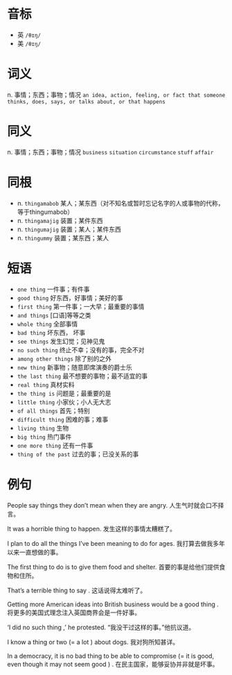 # 音标

- 英 `/θɪŋ/`
- 美 `/θɪŋ/`

# 词义

n. 事情；东西；事物；情况
`an idea, action, feeling, or fact that someone thinks, does, says, or talks about, or that happens`

# 同义

n. 事情；东西；事物；情况
`business` `situation` `circumstance` `stuff` `affair`

# 同根

- n. `thingamabob` 某人；某东西（对不知名或暂时忘记名字的人或事物的代称，等于thingumabob）
- n. `thingamajig` 装置；某件东西
- n. `thingumajig` 装置；某人；某件东西
- n. `thingummy` 装置；某东西；某人

# 短语

- `one thing` 一件事；有件事
- `good thing` 好东西，好事情；美好的事
- `first thing` 第一件事；一大早；最重要的事情
- `and things` [口语]等等之类
- `whole thing` 全部事情
- `bad thing` 坏东西，	坏事
- `see things` 发生幻觉；见神见鬼
- `no such thing` 终止不幸；没有的事，完全不对
- `among other things` 除了别的之外
- `new thing` 新事物；随意即席演奏的爵士乐
- `the last thing` 最不想要的事物；最不适宜的事
- `real thing` 真材实料
- `the thing is` 问题是；最重要的是
- `little thing` 小家伙；小人无大志
- `of all things` 首先；特别
- `difficult thing` 困难的事；难事
- `living thing` 生物
- `big thing` 热门事件
- `one more thing` 还有一件事
- `thing of the past` 过去的事；已没关系的事

# 例句

People say things they don’t mean when they are angry.
人生气时就会口不择言。

It was a horrible thing to happen.
发生这样的事情太糟糕了。

I plan to do all the things I’ve been meaning to do for ages.
我打算去做我多年以来一直想做的事。

The first thing to do is to give them food and shelter.
首要的事是给他们提供食物和住所。

That’s a terrible thing to say .
这话说得太难听了。

Getting more American ideas into British business would be a good thing .
将更多的美国式理念注入英国商界会是一件好事。

‘I did no such thing ,’ he protested.
“我没干过这样的事。”他抗议道。

I know a thing or two (= a lot ) about dogs.
我对狗所知甚详。

In a democracy, it is no bad thing to be able to compromise (= it is good, even though it may not seem good ) .
在民主国家，能够妥协并非就是坏事。


